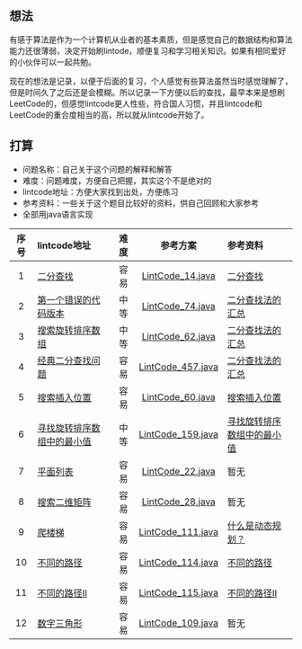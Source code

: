 ## 想法
有感于算法是作为一个计算机从业者的基本素质，但是感觉自己的数据结构和算法能力还很薄弱，决定开始刷lintode，顺便复习和学习相关知识。如果有相同爱好的小伙伴可以一起共勉。

现在的想法是记录，以便于后面的复习，个人感觉有些算法虽然当时感觉理解了，但是时间久了之后还是会模糊。所以记录一下方便以后的查找，最早本来是想刷LeetCode的，但感觉lintcode更人性些，符合国人习惯，并且lintcode和LeetCode的重合度相当的高，所以就从lintcode开始了。

## 打算
- 问题名称：自己关于这个问题的解释和解答
- 难度：问题难度，方便自己把握，其实这个不是绝对的
- lintcode地址：方便大家找到出处，方便练习
- 参考资料：一些关于这个题目比较好的资料，供自己回顾和大家参考
- 全部用java语言实现




|     序号     |  lintcode地址 |   难度  | 参考方案   |    参考资料     |
|:-----------:|:--------------|:------:|:---------:|:-------------|
|1|[二分查找](http://www.lintcode.com/zh-cn/problem/first-position-of-target/)|容易|[LintCode_14.java](https://github.com/weiyanjie/lintcode/blob/master/src/top/androidman/lintcode/LintCode_14.java)|[二分查找](http://blog.csdn.net/guoziqing506/article/details/50957775)|
|2|[第一个错误的代码版本](http://www.lintcode.com/zh-cn/problem/first-bad-version/)|中等|[LintCode_74.java](https://github.com/weiyanjie/lintcode/blob/master/src/top/androidman/lintcode/LintCode_74.java)|[二分查找法的汇总](https://www.cnblogs.com/ider/archive/2012/04/01/binary_search.html)|
|3|[搜索旋转排序数组](http://www.lintcode.com/zh-cn/problem/search-in-rotated-sorted-array/)|中等|[LintCode_62.java](https://github.com/weiyanjie/lintcode/blob/master/src/top/androidman/lintcode/LintCode_62.java)|[二分查找法的汇总](https://www.cnblogs.com/ider/archive/2012/04/01/binary_search.html)|
|4|[经典二分查找问题](http://www.lintcode.com/zh-cn/problem/classical-binary-search/)|容易|[LintCode_457.java](https://github.com/weiyanjie/lintcode/blob/master/src/top/androidman/lintcode/LintCode_457.java)|[二分查找法的汇总](https://www.cnblogs.com/ider/archive/2012/04/01/binary_search.html)|
|5|[搜索插入位置](http://www.lintcode.com/zh-cn/problem/search-insert-position/)|容易|[LintCode_60.java](https://github.com/weiyanjie/lintcode/blob/master/src/top/androidman/lintcode/LintCode_60.java)|[搜索插入位置](http://blog.csdn.net/guoziqing506/article/details/50960280)|
|6|[寻找旋转排序数组中的最小值](http://www.lintcode.com/zh-cn/problem/search-insert-position/)|中等|[LintCode_159.java](https://github.com/weiyanjie/lintcode/blob/master/src/top/androidman/lintcode/LintCode_159.java)|[寻找旋转排序数组中的最小值](http://blog.csdn.net/guoziqing506/article/details/51058549)|
|7|[平面列表](http://www.lintcode.com/zh-cn/problem/flatten-list/)|容易|[LintCode_22.java](https://github.com/weiyanjie/lintcode/blob/master/src/top/androidman/lintcode/LintCode_22.java)|暂无|
|8|[搜索二维矩阵](http://www.lintcode.com/zh-cn/problem/search-a-2d-matrix/)|容易|[LintCode_28.java](https://github.com/weiyanjie/lintcode/blob/master/src/top/androidman/lintcode/LintCode_28.java)|暂无|
|9|[爬楼梯](http://www.lintcode.com/zh-cn/problem/climbing-stairs/)|容易|[LintCode_111.java](https://github.com/weiyanjie/lintcode/blob/master/src/top/androidman/lintcode/LintCode_111.java)|[什么是动态规划？](https://mp.weixin.qq.com/s?__biz=MzI1MTIzMzI2MA==&mid=2650561168&idx=1&sn=9d1c6f7ba6d651c75399c4aa5254a7d8&chksm=f1feec13c6896505f7886d9455278ad39749d377a63908c59c1fdceb11241e577ff6d66931e4&scene=21#wechat_redirect)|
|10|[不同的路径](http://www.lintcode.com/zh-cn/problem/unique-paths/)|容易|[LintCode_114.java](https://github.com/weiyanjie/lintcode/blob/master/src/top/androidman/lintcode/LintCode_114.java)|[不同的路径](http://blog.csdn.net/wutingyehe/article/details/46830271)|
|11|[不同的路径II](http://www.lintcode.com/zh-cn/problem/unique-paths-ii/)|容易|[LintCode_115.java](https://github.com/weiyanjie/lintcode/blob/master/src/top/androidman/lintcode/LintCode_115.java)|[不同的路径II](https://www.cnblogs.com/grandyang/p/4353680.html)|
|12|[数字三角形](http://www.lintcode.com/zh-cn/problem/triangle/#)|容易|[LintCode_109.java](https://github.com/weiyanjie/lintcode/blob/master/src/top/androidman/lintcode/LintCode_109.java)|暂无|